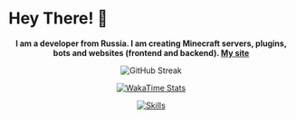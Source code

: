 # Hey There! 👋
<p align="center">
   <b>I am a developer from Russia. I am creating Minecraft servers, plugins, bots and websites (frontend and backend). <a href="https://oarer.space">My site</a></b>
</p>
<p align="center">
   <a>
   <img src="https://streak-stats.demolab.com?user=oarer&theme=nordfox&border_radius=8&date_format=j%2Fn%5B%2FY%5D&card_width=500&card_height=200" alt="GitHub Streak" />
   </a>
</p>
<p align="center">
   <a href="https://wakatime.com/@oarer">
   <img 
      src="https://wakatime.com/badge/user/f3854d81-a8a0-45b2-8208-3b4aa43562db.svg"
      alt="WakaTime Stats"
      /img>
   </a>
</p>
<p align="center">
   <a href="https://skillicons.dev">
      <img src="https://skillicons.dev/icons?i=arch,linux,windows,nodejs,bun,npm,blender,cloudflare,cs,css,discord,docker,elysia,git,github,html,idea,typescript,javascript,discordjs,kotlin,maven,nextjs,react,obsidian,php,mysql,postgresql,powershell,prisma,python,rust,stackoverflow,tailwindcss,unity,vercel,visualstudio,vite,vscode,markdown&theme=dark&perline=8" alt="Skills" />
   </a>
</p>

